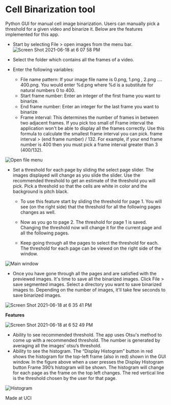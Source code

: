# Cell Binarization tool

Python GUI for manual cell image binarization. Users can manually pick a
threshold for a given video and binarize it. Below are the features implemented for this app.

- Start by selecting File > open images from the menu bar. 
![Screen Shot 2021-06-18 at 6 07 58 PM](https://user-images.githubusercontent.com/33084827/122626565-25876480-d060-11eb-9750-cd801ea1749f.jpg)

- Select the folder which contains all the frames of a video. 

- Enter the following variables:
  - File name pattern: If your image file name is 0.png, 1.png , 2.png .... 400.png. You would enter %d.png where %d is a substitute for natural numbers 0 to 400.
  - Start frame number: Enter an integer of the first frame you want to binarize. 
  - End frame number: Enter an integer for the last frame you want to binarize 
  - Frame interval: This determines the number of frames in between two adjacent frames. If you pick too small of Frame interval the application won't be able to display all the frames correctly. Use this formula to calculate the smallest frame interval you can pick. frame interval > (end frame number) / 132. For example, if your end frame number is 400 then you must pick a frame interval greater than 3 (400/132).


![Open file menu](https://user-images.githubusercontent.com/33084827/115973188-fba23d80-a507-11eb-82ff-2c49dd4f3a3a.jpg)



- Set a threshold for each page by sliding the select page slider. The images displayed will change as you slide the slider. Use the recommended threshold to get an estimate of the threshold you will pick. Pick a threshold so that the cells are white in color and the background is pitch black. 

  - To use this feature start by sliding the threshold for page 1. You will see (on the right side) that the threshold for all the following pages changes as well.

  - Now as you go to page 2. The threshold for page 1 is saved. Changing the
threshold now will change it for the current page and all the following pages.

  - Keep going through all the pages to select the threshold for each. The threshold
for each page can be viewed on the right side of the window.


![Main window](https://user-images.githubusercontent.com/33084827/115973181-f6dd8980-a507-11eb-93bd-3dc394c49c6a.jpg)


- Once you have gone through all the pages and are satisfied with the previewed images. It's time to save all the binarized images. Click File > save segmented images. Select a directory you want to save binarized images to. Depending on the number of images, it'll take few seconds to save binarized images.

![Screen Shot 2021-06-18 at 6 35 41 PM](https://user-images.githubusercontent.com/33084827/122627447-5073b780-d064-11eb-9130-00acad4fc583.jpg)


**Features**

![Screen Shot 2021-06-18 at 6 52 49 PM](https://user-images.githubusercontent.com/33084827/122627778-9f225100-d066-11eb-9e62-cdbf9a2bd265.jpg)

- Ability to see recommended threshold. The app uses Otsu's method to come up with a
recommended threshold. The number is generated by averaging all the images’ otsu’s
threshold.
- Ability to see the histogram. The “Display Histogram” button in red shows the
histogram for the top-left frame (also in red) shown in the GUI window. In the figure
above when a user presses the Display Histogram button Frame 390’s histogram will be
shown. The histogram will change for each page as the frame on the top left changes. The
red vertical line is the threshold chosen by the user for that page.


![Histogram](https://user-images.githubusercontent.com/33084827/115973151-bc73ec80-a507-11eb-9d5e-d4bc350f4636.jpg)


Made at UCI
